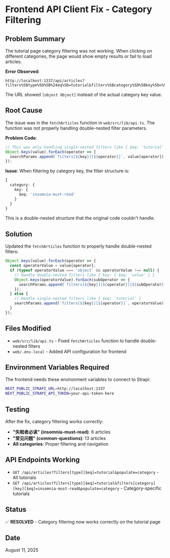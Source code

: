 # Frontend API Client Fix - Category Filtering

## Problem Summary

The tutorial page category filtering was not working. When clicking on different categories, the page would show empty results or fail to load articles.

**Error Observed**: 
```
http://localhost:1337/api/articles?filters%5Btype%5D%5B%24eq%5D=tutorial&filters%5Bcategory%5D%5Bkey%5D=%5Bobject+Object%5D&populate=category&sort=date%3Adesc
```

The URL showed `[object Object]` instead of the actual category key value.

## Root Cause

The issue was in the `fetchArticles` function in `web/src/lib/api.ts`. The function was not properly handling double-nested filter parameters.

**Problem Code**:
```typescript
// This was only handling single-nested filters like { $eq: 'tutorial' }
Object.keys(value).forEach(operator => {
  searchParams.append(`filters[${key}][${operator}]`, value[operator]);
});
```

**Issue**: When filtering by category key, the filter structure is:
```typescript
{
  category: {
    key: {
      $eq: 'insomnia-must-read'
    }
  }
}
```

This is a double-nested structure that the original code couldn't handle.

## Solution

Updated the `fetchArticles` function to properly handle double-nested filters:

```typescript
Object.keys(value).forEach(operator => {
  const operatorValue = value[operator];
  if (typeof operatorValue === 'object' && operatorValue !== null) {
    // Handle double-nested filters like { key: { $eq: 'value' } }
    Object.keys(operatorValue).forEach(subOperator => {
      searchParams.append(`filters[${key}][${operator}][${subOperator}]`, operatorValue[subOperator]);
    });
  } else {
    // Handle single-nested filters like { $eq: 'tutorial' }
    searchParams.append(`filters[${key}][${operator}]`, operatorValue);
  }
});
```

## Files Modified

- `web/src/lib/api.ts` - Fixed `fetchArticles` function to handle double-nested filters
- `web/.env.local` - Added API configuration for frontend

## Environment Variables Required

The frontend needs these environment variables to connect to Strapi:

```bash
NEXT_PUBLIC_STRAPI_URL=http://localhost:1337
NEXT_PUBLIC_STRAPI_API_TOKEN=your-api-token-here
```

## Testing

After the fix, category filtering works correctly:

- **"失眠者必读" (insomnia-must-read)**: 6 articles
- **"常见问题" (common-questions)**: 13 articles
- **All categories**: Proper filtering and navigation

## API Endpoints Working

- `GET /api/articles?filters[type][$eq]=tutorial&populate=category` - All tutorials
- `GET /api/articles?filters[type][$eq]=tutorial&filters[category][key][$eq]=insomnia-must-read&populate=category` - Category-specific tutorials

## Status

✅ **RESOLVED** - Category filtering now works correctly on the tutorial page

## Date

August 11, 2025 